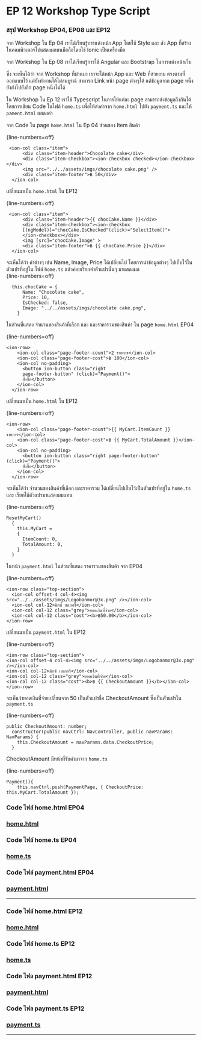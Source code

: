 # EP 12 Workshop Type Script

### สรุป Workshop EP04, EP08 และ EP12

จาก Workshop ใน Ep 04 เราได้เรียนรู้การแต่งหน้า App โดยใช้ Style และ ส่ง App ที่สร้างในคอมพิวเตอร์ไปแสดงผลบนมือถือโดยใช้ Ionic เป็นเครื่องมือ

จาก Workshop ใน Ep 08 เราได้เรียนรู้การใช้ Angular และ Bootstrap ในการแต่งหน้าเว็บ  

ซึ่ง จะเห็นได้ว่า จาก Workshop ที่ผ่านมา เราจะได้หน้า App และ Web ที่สวยงาม ตรงตามที่ออกแบบไว้ แต่ยังทำงานได้ไม่สมบูรณ์ สามารถ Link หน้า page ต่างๆได้ แต่ข้อมูลจาก page หนึ่งยังส่งไปยังอีก page หนึ่งไม่ได้  

ใน Workshop ใน Ep 12 เราใช้ Typescript ในการให้แต่ละ page สามารถส่งข้อมูลถึงกันได้ โดยการเขียน Code ในไฟล์ `home.ts` เพื่อให้ส่งค่าจาก `home.html` ไปยัง `payment.ts` และให้ `pament.html` แสดงค่า

จาก Code ใน page `home.html` ใน Ep 04 ส่วนของ Item สินค้า  

{line-numbers=off}
~~~~~~~~
 <ion-col class="item">
      <div class="item-header">Chocolate cake</div>
      <div class="item-checkbox"><ion-checkbox checked></ion-checkbox></div>
      <img src="../../assets/imgs/chocolate cake.png" />
      <div class="item-footer">฿ 50</div>
  </ion-col>
~~~~~~~~

เปลี่ยนมาเป็น `home.html` ใน EP12  

{line-numbers=off}
~~~~~~~~
 <ion-col class="item">
      <div class="item-header">{{ chocCake.Name }}</div>
      <div class="item-checkbox"><ion-checkbox 
      [(ngModel)]="chocCake.IsChecked"(click)="SelectItem()">
      </ion-checkbox></div>
      <img [src]="chocCake.Image" >
      <div class="item-footer">฿ {{ chocCake.Price }}</div>
  </ion-col>
~~~~~~~~

จะเห็นได้ว่า ค่าต่างๆ เช่น Name, Image, Price ได้เปลี่ยนไป โดยการนำข้อมูลต่างๆ ไปเก็บไว้ในตัวแปรที่อยู่ใน ไฟล์ `home.ts` แล้วค่อยเรียกค่าตัวแปรนั้นๆ มาแสดงผล  
{line-numbers=off}
~~~~~~~~
  this.chocCake = {
      Name: "Chocolate cake",
      Price: 10,
      IsChecked: false,
      Image: "../../assets/imgs/chocolate cake.png",
    }
~~~~~~~~

ในส่วนที่แสดง จำนวนของสินค้าที่เลือก และ และราคารวมของสินค้า ใน page `home.html` EP04

{line-numbers=off}
~~~~~~~~
<ion-row>
    <ion-col class="page-footer-count">2 รายการ</ion-col>
    <ion-col class="page-footer-cost">฿ 100</ion-col>
    <ion-col no-padding>
      <button ion-button class="right 
      page-footer-button" (click)="Payment()">
      สั่งซื้อ</button>
    </ion-col>
  </ion-row>
~~~~~~~~

เปลี่ยนมาเป็น `home.html` ใน EP12  

{line-numbers=off}
~~~~~~~~
<ion-row>
    <ion-col class="page-footer-count">{{ MyCart.ItemCount }} รายการ</ion-col>
    <ion-col class="page-footer-cost">฿ {{ MyCart.TotalAmount }}</ion-col>
    <ion-col no-padding>
      <button ion-button class="right page-footer-button" (click)="Payment()">
      สั่งซื้อ</button>
    </ion-col>
  </ion-row>
~~~~~~~~

จะเห็นได้ว่า จำนวนของสินค้าที่เลือก และราคารวม ได้เปลี่ยนไปเก็บไว้เป็นตัวแปรที่อยู่ใน `home.ts` และ เรียกใช้ตัวแปรมาแสดงผมแทน

{line-numbers=off}
~~~~~~~~
ResetMyCart()
  {
    this.MyCart = 
    {
      ItemCount: 0,
      TotalAmount: 0,
    } 
  }
~~~~~~~~

ในหน้า `payment.html` ในส่วนที่แสดง ราคารวมของสินค้า จาก EP04

{line-numbers=off}
~~~~~~~~
<ion-row class="top-section">
  <ion-col offset-4 col-4><img src="../../assets/imgs/Logobanmor@3x.png" /></ion-col>
  <ion-col col-12>มิกซ์ เบเกอรี่</ion-col>
  <ion-col col-12 class="grey">ยอดเงินที่จ่าย</ion-col>
  <ion-col col-12 class="cost"><b>฿50.00</b></ion-col>
</ion-row>
~~~~~~~~

เปลี่ยนมาเป็น `payment.html` ใน EP12

{line-numbers=off}
~~~~~~~~
<ion-row class="top-section">
<ion-col offset-4 col-4><img src="../../assets/imgs/Logobanmor@3x.png" /></ion-col>
<ion-col col-12>มิกซ์ เบเกอรี่</ion-col>
<ion-col col-12 class="grey">ยอดเงินที่จ่าย</ion-col>
<ion-col col-12 class="cost"><b>฿ {{ CheckoutAmount }}</b></ion-col>
</ion-row>
~~~~~~~~

จะเห็นว่ายอดเงินที่จ่ายเปลี่ยนจาก 50 เป็นตัวแปรชื่อ CheckoutAmount ซึ่งเป็นตัวแปรใน `payment.ts` 

{line-numbers=off}
~~~~~~~~
public CheckoutAmount: number;
  constructor(public navCtrl: NavController, public navParams: NavParams) {
    this.CheckoutAmount = navParams.data.CheckoutPrice;
  }
~~~~~~~~

CheckoutAmount มีหน้าที่รับค่ามาจาก `home.ts`

{line-numbers=off}
~~~~~~~~
Payment(){
    this.navCtrl.push(PaymentPage, { CheckoutPrice: this.MyCart.TotalAmount });
~~~~~~~~

### Code ไฟล์ home.html EP04

### [home.html](https://github.com/super-speed-training/unlocking-ep12/blob/master/EP04home.html)

### Code ไฟล์ home.ts EP04

### [home.ts](https://github.com/super-speed-training/unlocking-ep12/blob/master/EP04home.ts)

### Code ไฟล์ payment.html EP04 

### [payment.html](https://github.com/super-speed-training/unlocking-ep12/blob/master/EP04payment.html)

* * *  

### Code ไฟล์ home.html EP12

### [home.html](https://github.com/super-speed-training/unlocking-ep12/blob/master/EP12home.html)

### Code ไฟล์ home.ts EP12

### [home.ts](https://github.com/super-speed-training/unlocking-ep12/blob/master/EP12home.ts)

### Code ไฟล payment.html EP12

### [payment.html](https://github.com/super-speed-training/unlocking-ep12/blob/master/EP12payment.html)

### Code ไฟล payment.ts EP12

### [payment.ts](https://github.com/super-speed-training/unlocking-ep12/blob/master/EP12payment.ts)

* * *



